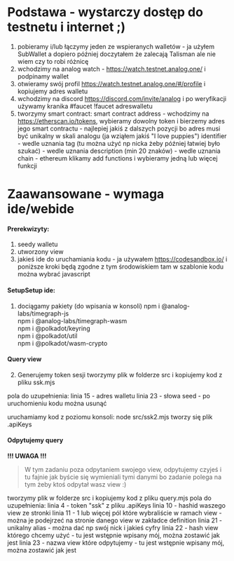 # Podstawa - wystarczy dostęp do testnetu i internet ;)

1. pobieramy i/lub łączymy jeden ze wspieranych walletów - ja użyłem SubWallet a dopiero później doczytałem że zalecają Talisman ale nie wiem czy to robi różnicę
2. wchodzimy na analog watch - https://watch.testnet.analog.one/ i podpinamy wallet
3. otwieramy swój profil https://watch.testnet.analog.one/#/profile i kopiujemy adres walletu 
4. wchodzimy na discord https://discord.com/invite/analog i po weryfikacji używamy kranika #faucet !faucet adreswalletu
3. tworzymy smart contract:
smart contract address - wchodzimy na https://etherscan.io/tokens, wybieramy dowolny token i bierzemy adres jego smart contractu - najlepiej jakiś z dalszych pozycji bo adres musi być unikalny w skali analogu (ja wziąłem jakiś "I love puppies")
identifier - wedle uznania
tag (tu można użyć np nicka żeby później łatwiej było szukać) - wedle uznania
description (min 20 znaków) - wedle uznania
chain - ethereum
klikamy add functions i wybieramy jedną lub więcej funkcji

# Zaawansowane - wymaga ide/webide
#### Prerekwizyty:
1. seedy walletu
2. utworzony view
3. jakieś ide do uruchamiania kodu - ja używałem https://codesandbox.io/ i poniższe kroki będą zgodne z tym środowiskiem
   tam w szablonie kodu można wybrać javascript

#### SetupSetup ide:
1. dociągamy pakiety (do wpisania w konsoli)
   npm i @analog-labs/timegraph-js\
   npm i @analog-labs/timegraph-wasm\
   npm i @polkadot/keyring\
   npm i @polkadot/util\
   npm i @polkadot/wasm-crypto

#### Query view
2. Generujemy token sesji
tworzymy plik w folderze src i kopiujemy kod z pliku ssk.mjs

pola do uzupełnienia:
linia 15 - adres walletu
linia 23 - słowa seed - po uruchomieniu kodu można usunąć

uruchamiamy kod z poziomu konsoli:
  node src/ssk2.mjs
tworzy się plik .apiKeys

#### Odpytujemy query
**!!! UWAGA !!!**
> W tym zadaniu poza odpytaniem swojego view, odpytujemy czyjeś i tu fajnie jak byście się wymieniali tymi danymi bo zadanie polega na tym żeby ktoś odpytał wasz view :)

tworzymy plik w folderze src i kopiujemy kod z pliku query.mjs
pola do uzupełnienia:
linia 4 - token "ssk" z pliku .apiKeys
linia 10 - hashid waszego view ze stronki
linia 11 - 1 lub więcej pól które wybraliście w ramach view - można je podejrzeć na stronie danego view w zakładce definition
linia 21 - unikalny alias - można dać np swój nick i jakieś cyfry
linia 22 - hash view którego chcemy użyć - tu jest wstępnie wpisany mój, można zostawić jak jest
linia 23 - nazwa view które odpytujemy - tu jest wstępnie wpisany mój, można zostawić jak jest
